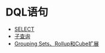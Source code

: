 DQL语句 
==========================

* [SELECT](select.md)
* [子查询](subquery.md)
* [Grouping Sets、Rollup和Cube扩展](extension.md)

